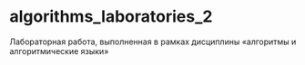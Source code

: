 # algorithms_laboratories_2
Лабораторная работа, выполненная в рамках дисциплины «алгоритмы и алгоритмические языки»
